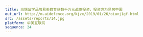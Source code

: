 ```yaml
---
title: 高端留学品牌易美教育获数千万元战略投资，投资方为易居中国
out_url: http://m.aidefence.org/kjzx/2019/01/26/oiuvj1gf.html
src: /assets/reports/14.jpg
platform: 华美互联网
sequence: 24
---
```

